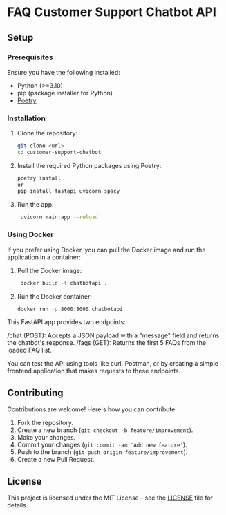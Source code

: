 # FAQ Customer Support Chatbot API

## Setup

### Prerequisites

Ensure you have the following installed:

- Python (>=3.10)
- pip (package installer for Python)
- [Poetry](https://python-poetry.org/)

### Installation

1. Clone the repository:

   ```bash
   git clone <url>
   cd customer-support-chatbot
   ```

2. Install the required Python packages using Poetry:

   ```bash
   poetry install
   or
   pip install fastapi uvicorn spacy

   ```


4. Run the app:

   ```bash
    uvicorn main:app --reload
   ```

### Using Docker

If you prefer using Docker, you can pull the Docker image and run the application in a container:

1. Pull the Docker image:

   ```bash
    docker build -t chatbotapi .
   ```

2. Run the Docker container:

   ```bash
   docker run -p 8000:8000 chatbotapi
   ```

This FastAPI app provides two endpoints:

/chat (POST): Accepts a JSON payload with a "message" field and returns the chatbot's response.
/faqs (GET): Returns the first 5 FAQs from the loaded FAQ list.

You can test the API using tools like curl, Postman, or by creating a simple frontend application that makes requests to these endpoints.


## Contributing

Contributions are welcome! Here's how you can contribute:

1. Fork the repository.
2. Create a new branch (`git checkout -b feature/improvement`).
3. Make your changes.
4. Commit your changes (`git commit -am 'Add new feature'`).
5. Push to the branch (`git push origin feature/improvement`).
6. Create a new Pull Request.

## License

This project is licensed under the MIT License - see the [LICENSE](MIT) file for details.